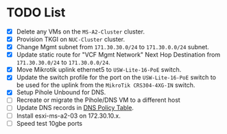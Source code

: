 # TODO List

- [x] Delete any VMs on the `MS-A2-Cluster` cluster.
- [x] Provision TKGI on `NUC-Cluster` cluster.
- [x] Change Mgmt subnet from `171.30.30.0/24` to `171.30.0.0/24` subnet.
- [x] Update static route for "VCF Mgmt Network" Next Hop Destination from `171.30.30.0/24` to `171.30.0.0/24`.
- [x] Move Mikrotik uplink ethernet5 to `USW-Lite-16-PoE` switch.
- [x] Update the switch profile for the port on the `USW-Lite-16-PoE` switch to be used for the uplink from the `MikroTik CRS304-4XG-IN` switch.
- [x] Setup Pihole Unbound for DNS.
- [ ] Recreate or migrate the Pihole/DNS VM to a different host
- [ ] Update DNS records in [DNS Policy Table](https://192.168.2.231/network/default/settings/policy-table?preset=dns-records).
- [ ] Install esxi-ms-a2-03 on 172.30.10.x.
- [ ] Speed test 10gbe ports
